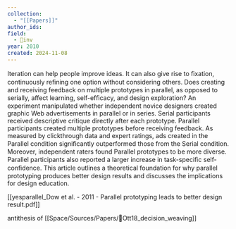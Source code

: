 ```yaml
---
collection:
  - "[[Papers]]"
author_ids:
field:
  - 🐢inv
year: 2010
created: 2024-11-08
---
```


Iteration can help people improve ideas. It can also give rise to ﬁxation, continuously reﬁning one option without considering others. Does creating and receiving feedback on multiple prototypes in parallel, as opposed to serially, affect learning, self-efﬁcacy, and design exploration? An experiment manipulated whether independent novice designers created graphic Web advertisements in parallel or in series. Serial participants received descriptive critique directly after each prototype. Parallel participants created multiple prototypes before receiving feedback. As measured by clickthrough data and expert ratings, ads created in the Parallel condition signiﬁcantly outperformed those from the Serial condition. Moreover, independent raters found Parallel prototypes to be more diverse. Parallel participants also reported a larger increase in task-speciﬁc self-conﬁdence. This article outlines a theoretical foundation for why parallel prototyping produces better design results and discusses the implications for design education.

[[yesparallel_Dow et al. - 2011 - Parallel prototyping leads to better design result.pdf]]

antithesis of [[Space/Sources/Papers/📜Ott18_decision_weaving]]